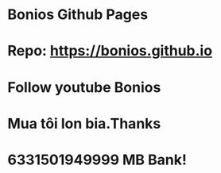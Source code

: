 # Bonios Github Pages

# Repo: https://bonios.github.io

# Follow youtube Bonios

# Mua tôi lon bia.Thanks

# 6331501949999 MB Bank!